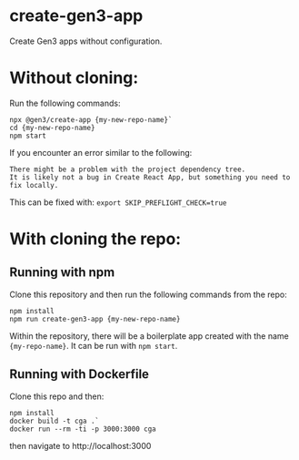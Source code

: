 # create-gen3-app
Create Gen3 apps without configuration.

# Without cloning:
Run the following commands:
```
npx @gen3/create-app {my-new-repo-name}`
cd {my-new-repo-name}
npm start
```

If you encounter an error similar to the following:
```
There might be a problem with the project dependency tree.
It is likely not a bug in Create React App, but something you need to fix locally.
```

This can be fixed with:
`export SKIP_PREFLIGHT_CHECK=true`

# With cloning the repo:
## Running with npm
Clone this repository and then run the following commands from the repo:
```
npm install
npm run create-gen3-app {my-new-repo-name}
```
Within the repository, there will be a boilerplate app created with the name `{my-repo-name}`.
It can be run with `npm start`.

## Running with Dockerfile

Clone this repo and then:
```
npm install
docker build -t cga .`
docker run --rm -ti -p 3000:3000 cga
```

then navigate to http://localhost:3000
